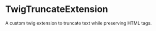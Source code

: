 TwigTruncateExtension
=====================

A custom twig extension to truncate text while preserving HTML tags.
